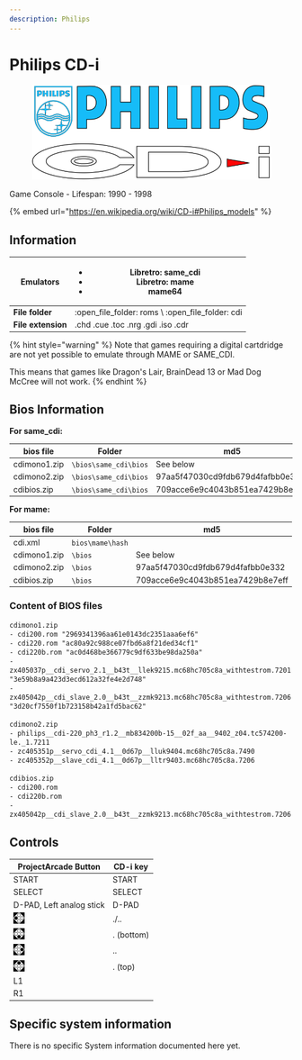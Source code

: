 ```yaml
---
description: Philips
---
```


# Philips CD-i

<figure><img src="https://raw.githubusercontent.com/fabricecaruso/es-theme-carbon/52ff37c9e265587d006945a2ba695b5a962b3a3d/art/logos/cdi.svg" alt=""><figcaption></figcaption></figure>

Game Console - Lifespan: 1990 - 1998

{% embed url="https://en.wikipedia.org/wiki/CD-i#Philips_models" %}

## Information

| **Emulators**      | <ul><li>Libretro: same_cdi</li><li>Libretro: mame</li><li>mame64</li></ul> |
| ------------------ | -------------------------------------------------------------------------- |
| **File folder**    | :open\_file\_folder: roms \ :open\_file\_folder: cdi                       |
| **File extension** | .chd .cue .toc .nrg .gdi .iso .cdr                                         |

{% hint style="warning" %}
Note that games requiring a digital cartdridge are not yet possible to emulate through MAME or SAME\_CDI.

This means that games like Dragon's Lair, BrainDead 13 or Mad Dog McCree will not work.
{% endhint %}

## Bios Information

**For same\_cdi:**

| bios file    | Folder                | md5                              |
| ------------ | --------------------- | -------------------------------- |
| cdimono1.zip | `\bios\same_cdi\bios` | See below                        |
| cdimono2.zip | `\bios\same_cdi\bios` | 97aa5f47030cd9fdb679d4fafbb0e332 |
| cdibios.zip  | `\bios\same_cdi\bios` | 709acce6e9c4043b851ea7429b8e7eff |

**For mame:**

| bios file    | Folder           | md5                              |
| ------------ | ---------------- | -------------------------------- |
| cdi.xml      | `bios\mame\hash` |                                  |
| cdimono1.zip | `\bios`          | See below                        |
| cdimono2.zip | `\bios`          | 97aa5f47030cd9fdb679d4fafbb0e332 |
| cdibios.zip  | `\bios`          | 709acce6e9c4043b851ea7429b8e7eff |

### Content of BIOS files

```
cdimono1.zip
- cdi200.rom "2969341396aa61e0143dc2351aaa6ef6"
- cdi220.rom "ac80a92c988ce07fbd6a8f21ded34cf1"
- cdi220b.rom "ac0d468be366779c9df633be98da250a"
- zx405037p__cdi_servo_2.1__b43t__llek9215.mc68hc705c8a_withtestrom.7201 "3e59b8a9a423d3ecd612a32fe4e2d748"
- zx405042p__cdi_slave_2.0__b43t__zzmk9213.mc68hc705c8a_withtestrom.7206 "3d20cf7550f1b723158b42a1fd5bac62"

cdimono2.zip
- philips__cdi-220_ph3_r1.2__mb834200b-15__02f_aa__9402_z04.tc574200-le._1.7211
- zc405351p__servo_cdi_4.1__0d67p__lluk9404.mc68hc705c8a.7490
- zc405352p__slave_cdi_4.1__0d67p__lltr9403.mc68hc705c8a.7206

cdibios.zip
- cdi200.rom
- cdi220b.rom
- zx405042p__cdi_slave_2.0__b43t__zzmk9213.mc68hc705c8a_withtestrom.7206
```

## Controls

| ProjectArcade Button                                       | CD-i key   |
| ----------------------------------------------------- | ---------- |
| START                                                 | START      |
| SELECT                                                | SELECT     |
| D-PAD, Left analog stick                              | D-PAD      |
| ![](<../../../.gitbook/assets/image (2) (1) (1).png>) | ./..       |
| ![](<../../../.gitbook/assets/image (1) (2) (1).png>) | . (bottom) |
| ![](<../../../.gitbook/assets/image (4) (1).png>)     | ..         |
| ![](<../../../.gitbook/assets/image (3) (1) (2).png>) | . (top)    |
| L1                                                    |            |
| R1                                                    |            |

## Specific system information

There is no specific System information documented here yet.
